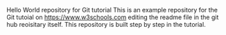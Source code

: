 Hello World repository for Git tutorial
This is an example repository for the Git tutoial on https://www.w3schools.com
editing the readme file in the git hub reoisitary itself.
This repository is built step by step in the tutorial.
